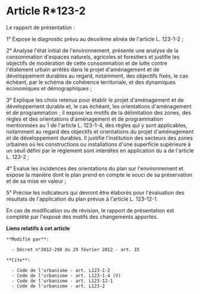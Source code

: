 # Article R*123-2

Le rapport de présentation : 

1° Expose le diagnostic prévu au deuxième alinéa de l'article L. 123-1-2 ; 

2° Analyse l'état initial de l'environnement, présente une analyse de la consommation d'espaces naturels, agricoles et
forestiers et justifie les objectifs de modération de cette consommation et de lutte contre l'étalement urbain arrêtés dans
le projet d'aménagement et de développement durables au regard, notamment, des objectifs fixés, le cas échéant, par le schéma
de cohérence territoriale, et des dynamiques économiques et démographiques ; 

3° Explique les choix retenus pour établir le projet d'aménagement et de développement durable et, le cas échéant, les
orientations d'aménagement et de programmation ; il expose les motifs de la délimitation des zones, des règles et des
orientations d'aménagement et de programmation mentionnées au 1 de l'article L. 123-1-4, des règles qui y sont applicables,
notamment au regard des objectifs et orientations du projet d'aménagement et de développement durables. Il justifie
l'institution des secteurs des zones urbaines où les constructions ou installations d'une superficie supérieure à un seuil
défini par le règlement sont interdites en application du a de l'article L. 123-2 ; 

4° Evalue les incidences des orientations du plan sur l'environnement et expose la manière dont le plan prend en compte le
souci de sa préservation et de sa mise en valeur ; 

5° Précise les indicateurs qui devront être élaborés pour l'évaluation des résultats de l'application du plan prévue à
l'article L. 123-12-1. 

En cas de modification ou de révision, le rapport de présentation est complété par l'exposé des motifs des changements
apportés.

**Liens relatifs à cet article**

	**Modifié par**:

	  - Décret n°2012-290 du 29 février 2012 - art. 15

	**Cite**:

	  - Code de l'urbanisme - art. L123-1-2
	  - Code de l'urbanisme - art. L123-1-4 (V)
	  - Code de l'urbanisme - art. L123-12-1
	  - Code de l'urbanisme - art. L123-2

